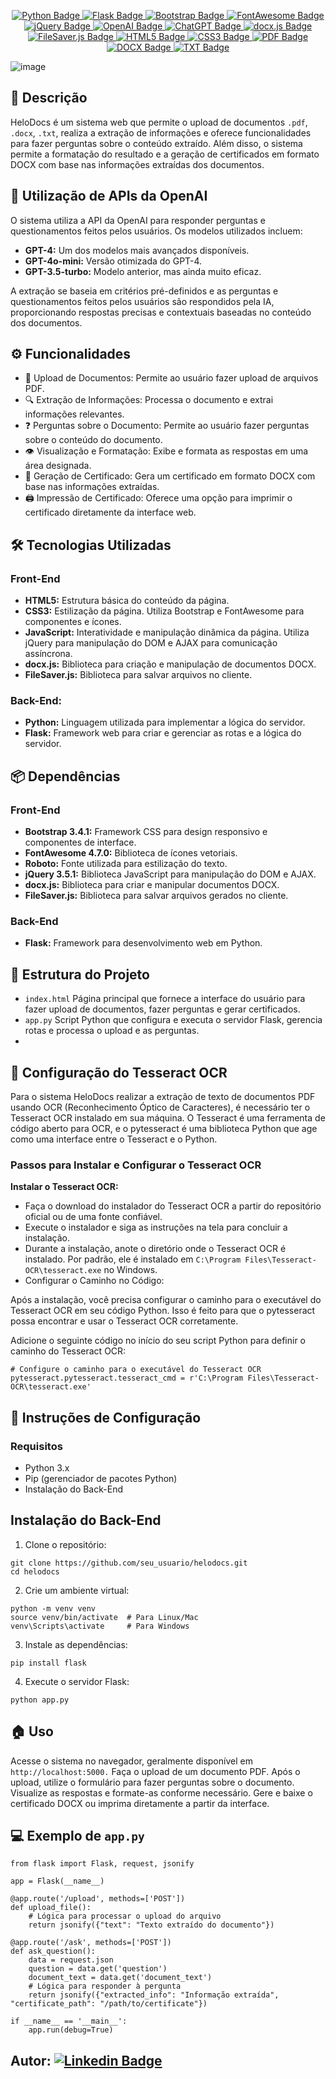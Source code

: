 <p align="center">
  <a href="https://www.python.org/">
    <img src="https://img.shields.io/badge/-Python-3776AB?style=flat-square&logo=python&logoColor=white" alt="Python Badge" />
  </a>
  <a href="https://flask.palletsprojects.com/en/2.3.x/">
    <img src="https://img.shields.io/badge/-Flask-000000?style=flat-square&logo=flask&logoColor=white" alt="Flask Badge" />
  </a>
  <a href="https://getbootstrap.com/">
    <img src="https://img.shields.io/badge/-Bootstrap-563D7C?style=flat-square&logo=bootstrap&logoColor=white" alt="Bootstrap Badge" />
  </a>
  <a href="https://fontawesome.com/">
    <img src="https://img.shields.io/badge/-FontAwesome-339AF0?style=flat-square&logo=font-awesome&logoColor=white" alt="FontAwesome Badge" />
  </a>
  <a href="https://jquery.com/">
    <img src="https://img.shields.io/badge/-jQuery-0769AD?style=flat-square&logo=jquery&logoColor=white" alt="jQuery Badge" />
  </a>
    <a href="https://openai.com/">
    <img src="https://img.shields.io/badge/-OpenAI-000000?style=flat-square&logo=openai&logoColor=white" alt="OpenAI Badge" />
  </a>
  <a href="https://openai.com/chatgpt">
    <img src="https://img.shields.io/badge/-ChatGPT-0D96F2?style=flat-square&logo=openai&logoColor=white" alt="ChatGPT Badge" />
  </a>
  <a href="https://github.com/dolanmiu/docx">
    <img src="https://img.shields.io/badge/-docx.js-000000?style=flat-square&logo=docx&logoColor=white" alt="docx.js Badge" />
  </a>
  <a href="https://github.com/eligrey/FileSaver.js">
    <img src="https://img.shields.io/badge/-FileSaver.js-FFD400?style=flat-square&logo=file-saver&logoColor=white" alt="FileSaver.js Badge" />
  </a>
  <a href="https://developer.mozilla.org/en-US/docs/Web/HTML">
    <img src="https://img.shields.io/badge/-HTML5-E34F26?style=flat-square&logo=html5&logoColor=white" alt="HTML5 Badge" />
  </a>
  <a href="https://developer.mozilla.org/en-US/docs/Web/CSS">
    <img src="https://img.shields.io/badge/-CSS3-1572B6?style=flat-square&logo=css3&logoColor=white" alt="CSS3 Badge" />
  </a>
  <a href="https://www.adobe.com/acrobat/pdf-reader.html">
    <img src="https://img.shields.io/badge/-PDF-000000?style=flat-square&logo=pdf&logoColor=white" alt="PDF Badge" />
  </a>
  <a href="https://www.microsoft.com/en-us/microsoft-365/word">
    <img src="https://img.shields.io/badge/-DOCX-000000?style=flat-square&logo=word&logoColor=white" alt="DOCX Badge" />
  </a>
  <a href="https://en.wikipedia.org/wiki/Plain_text">
    <img src="https://img.shields.io/badge/-TXT-000000?style=flat-square&logo=text-file&logoColor=white" alt="TXT Badge" />
  </a>
</p>

![image](https://github.com/user-attachments/assets/45e15f7a-b7e0-4ac8-8f44-7c6c908bbc75)

## 📜 Descrição
HeloDocs é um sistema web que permite o upload de documentos ```.pdf```, ```.docx```, ```.txt```, realiza a extração de informações e oferece funcionalidades para fazer perguntas sobre o conteúdo extraído. Além disso, o sistema permite a formatação do resultado e a geração de certificados em formato DOCX com base nas informações extraídas dos documentos.

## 🔗 Utilização de APIs da OpenAI

O sistema utiliza a API da OpenAI para responder perguntas e questionamentos feitos pelos usuários. Os modelos utilizados incluem:
- **GPT-4:** Um dos modelos mais avançados disponíveis.
- **GPT-4o-mini:** Versão otimizada do GPT-4.
- **GPT-3.5-turbo:** Modelo anterior, mas ainda muito eficaz.

A extração se baseia em critérios pré-definidos e as perguntas e questionamentos feitos pelos usuários são respondidos pela IA, proporcionando respostas precisas e contextuais baseadas no conteúdo dos documentos.

## ⚙️ Funcionalidades

- 📁 Upload de Documentos: Permite ao usuário fazer upload de arquivos PDF.
- 🔍 Extração de Informações: Processa o documento e extrai informações relevantes.
- ❓ Perguntas sobre o Documento: Permite ao usuário fazer perguntas sobre o conteúdo do documento.
- 👁️ Visualização e Formatação: Exibe e formata as respostas em uma área designada.
- 📝 Geração de Certificado: Gera um certificado em formato DOCX com base nas informações extraídas.
- 🖨️ Impressão de Certificado: Oferece uma opção para imprimir o certificado diretamente da interface web.

## 🛠️ Tecnologias Utilizadas
### Front-End
- **HTML5:** Estrutura básica do conteúdo da página.
- **CSS3:** Estilização da página. Utiliza Bootstrap e FontAwesome para componentes e ícones.
- **JavaScript:** Interatividade e manipulação dinâmica da página. Utiliza jQuery para manipulação do DOM e AJAX para comunicação assíncrona.
- **docx.js:** Biblioteca para criação e manipulação de documentos DOCX.
- **FileSaver.js:** Biblioteca para salvar arquivos no cliente.

### Back-End:

- **Python:** Linguagem utilizada para implementar a lógica do servidor.
- **Flask:** Framework web para criar e gerenciar as rotas e a lógica do servidor.

## 📦 Dependências

### Front-End
- **Bootstrap 3.4.1:** Framework CSS para design responsivo e componentes de interface.
- **FontAwesome 4.7.0:** Biblioteca de ícones vetoriais.
- **Roboto:** Fonte utilizada para estilização do texto.
- **jQuery 3.5.1:** Biblioteca JavaScript para manipulação do DOM e AJAX.
- **docx.js:** Biblioteca para criar e manipular documentos DOCX.
- **FileSaver.js:** Biblioteca para salvar arquivos gerados no cliente.

### Back-End
- **Flask:** Framework para desenvolvimento web em Python.

## 📁 Estrutura do Projeto

- ```index.html``` Página principal que fornece a interface do usuário para fazer upload de documentos, fazer perguntas e gerar certificados.
- ```app.py``` Script Python que configura e executa o servidor Flask, gerencia rotas e processa o upload e as perguntas.
- 
## 📝 Configuração do Tesseract OCR
Para o sistema HeloDocs realizar a extração de texto de documentos PDF usando OCR (Reconhecimento Óptico de Caracteres), é necessário ter o Tesseract OCR instalado em sua máquina. O Tesseract é uma ferramenta de código aberto para OCR, e o pytesseract é uma biblioteca Python que age como uma interface entre o Tesseract e o Python.

### Passos para Instalar e Configurar o Tesseract OCR

**Instalar o Tesseract OCR:**

- Faça o download do instalador do Tesseract OCR a partir do repositório oficial ou de uma fonte confiável.
- Execute o instalador e siga as instruções na tela para concluir a instalação.
- Durante a instalação, anote o diretório onde o Tesseract OCR é instalado. Por padrão, ele é instalado em ```C:\Program Files\Tesseract-OCR\tesseract.exe``` no Windows.
- Configurar o Caminho no Código:

Após a instalação, você precisa configurar o caminho para o executável do Tesseract OCR em seu código Python. Isso é feito para que o pytesseract possa encontrar e usar o Tesseract OCR corretamente.

Adicione o seguinte código no início do seu script Python para definir o caminho do Tesseract OCR:

```
# Configure o caminho para o executável do Tesseract OCR
pytesseract.pytesseract.tesseract_cmd = r'C:\Program Files\Tesseract-OCR\tesseract.exe'
```

## 🚀 Instruções de Configuração

### Requisitos

- Python 3.x
- Pip (gerenciador de pacotes Python)
- Instalação do Back-End

## Instalação do Back-End

1. Clone o repositório:

```
git clone https://github.com/seu_usuario/helodocs.git
cd helodocs
```

2. Crie um ambiente virtual:

```
python -m venv venv
source venv/bin/activate  # Para Linux/Mac
venv\Scripts\activate     # Para Windows
```

3. Instale as dependências:

```
pip install flask
```

4. Execute o servidor Flask:

```
python app.py
```

## 🏠 Uso
Acesse o sistema no navegador, geralmente disponível em ```http://localhost:5000.```
Faça o upload de um documento PDF.
Após o upload, utilize o formulário para fazer perguntas sobre o documento.
Visualize as respostas e formate-as conforme necessário.
Gere e baixe o certificado DOCX ou imprima diretamente a partir da interface.

## 💻 Exemplo de ```app.py```

```
from flask import Flask, request, jsonify

app = Flask(__name__)

@app.route('/upload', methods=['POST'])
def upload_file():
    # Lógica para processar o upload do arquivo
    return jsonify({"text": "Texto extraído do documento"})

@app.route('/ask', methods=['POST'])
def ask_question():
    data = request.json
    question = data.get('question')
    document_text = data.get('document_text')
    # Lógica para responder à pergunta
    return jsonify({"extracted_info": "Informação extraída", "certificate_path": "/path/to/certificate"})

if __name__ == '__main__':
    app.run(debug=True)
```
## Autor: [![Linkedin Badge](https://img.shields.io/badge/-LinkedIn-blue?style=flat-square&logo=Linkedin&logoColor=white&link=https://www.linkedin.com/in/levilucena/)](https://www.linkedin.com/in/levilucena/)

